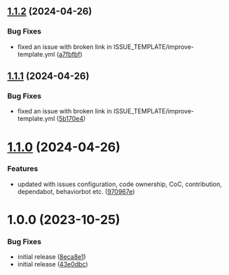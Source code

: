 ## [1.1.2](https://github.com/mBlomsterberg/hanayama-repository-standard/compare/v1.1.1...v1.1.2) (2024-04-26)


### Bug Fixes

* fixed an issue with broken link in ISSUE_TEMPLATE/improve-template.yml ([a7fbfbf](https://github.com/mBlomsterberg/hanayama-repository-standard/commit/a7fbfbf8ce95f811e6f80543a22897fa9bf153d6))

## [1.1.1](https://github.com/mBlomsterberg/hanayama-repository-standard/compare/v1.1.0...v1.1.1) (2024-04-26)


### Bug Fixes

* fixed an issue with broken link in ISSUE_TEMPLATE/improve-template.yml ([5b170e4](https://github.com/mBlomsterberg/hanayama-repository-standard/commit/5b170e4c0b9a410f0549685d9ec3667bb39e1b2d))

# [1.1.0](https://github.com/mBlomsterberg/hanayama-repository-standard/compare/v1.0.0...v1.1.0) (2024-04-26)


### Features

* updated with issues configuration, code ownership, CoC, contribution, dependabot, behaviorbot etc. ([970967e](https://github.com/mBlomsterberg/hanayama-repository-standard/commit/970967e0eb55faff8011446a349ee0f82d5fbb9d))

# 1.0.0 (2023-10-25)


### Bug Fixes

* initial release ([8eca8e1](https://github.com/mBlomsterberg/hanayama-repository-standard/commit/8eca8e13f25e10f0bdafb5949420f7583baec1b1))
* initial release ([43e0dbc](https://github.com/mBlomsterberg/hanayama-repository-standard/commit/43e0dbc6fc8e236f1bf8209f931f8b5de74f67f8))
